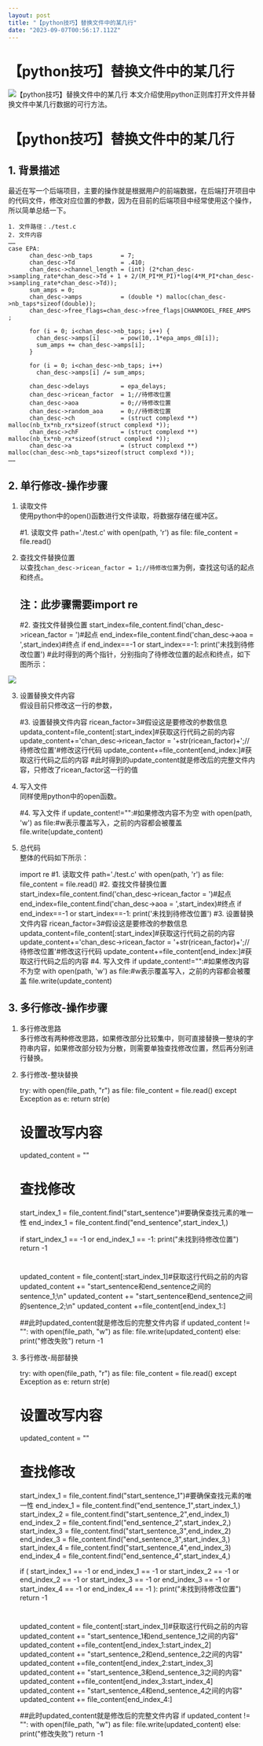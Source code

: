 ```yaml
---
layout: post
title: "【python技巧】替换文件中的某几行"
date: "2023-09-07T00:56:17.112Z"
---
```

【python技巧】替换文件中的某几行
===================

![【python技巧】替换文件中的某几行](https://img2023.cnblogs.com/blog/2324161/202309/2324161-20230906221931750-355489462.png) 本文介绍使用python正则库打开文件并替换文件中某几行数据的可行方法。

【python技巧】替换文件中的某几行
===================

1\. 背景描述
--------

最近在写一个后端项目，主要的操作就是根据用户的前端数据，在后端打开项目中的代码文件，修改对应位置的参数，因为在目前的后端项目中经常使用这个操作，所以简单总结一下。

    1. 文件路径：./test.c
    2. 文件内容
    ……
    case EPA:
          chan_desc->nb_taps        = 7;
          chan_desc->Td             = .410;
          chan_desc->channel_length = (int) (2*chan_desc->sampling_rate*chan_desc->Td + 1 + 2/(M_PI*M_PI)*log(4*M_PI*chan_desc->sampling_rate*chan_desc->Td));
          sum_amps = 0;
          chan_desc->amps           = (double *) malloc(chan_desc->nb_taps*sizeof(double));
          chan_desc->free_flags=chan_desc->free_flags|CHANMODEL_FREE_AMPS ;
    
          for (i = 0; i<chan_desc->nb_taps; i++) {
            chan_desc->amps[i]      = pow(10,.1*epa_amps_dB[i]);
            sum_amps += chan_desc->amps[i];
          }
    
          for (i = 0; i<chan_desc->nb_taps; i++)
            chan_desc->amps[i] /= sum_amps;
    
          chan_desc->delays         = epa_delays;
          chan_desc->ricean_factor  = 1;//待修改位置
          chan_desc->aoa            = 0;//待修改位置
          chan_desc->random_aoa     = 0;//待修改位置
          chan_desc->ch             = (struct complexd **) malloc(nb_tx*nb_rx*sizeof(struct complexd *));
          chan_desc->chF            = (struct complexd **) malloc(nb_tx*nb_rx*sizeof(struct complexd *));
          chan_desc->a              = (struct complexd **) malloc(chan_desc->nb_taps*sizeof(struct complexd *));
    ……
    

2\. 单行修改-操作步骤
-------------

1.  读取文件  
    使用python中的open()函数进行文件读取，将数据存储在缓冲区。

    #1. 读取文件
    path='./test.c'
    with open(path, 'r') as file:
        file_content = file.read()
    

2.  查找文件替换位置  
    以查找`chan_desc->ricean_factor = 1;//待修改位置`为例，查找这句话的起点和终点。

    ## 注：此步骤需要import re
    #2. 查找文件替换位置
    start_index=file_content.find('chan_desc->ricean_factor  = ')#起点
    end_index=file_content.find('chan_desc->aoa            = ',start_index)#终点
    if end_index==-1 or start_index==-1:
        print('未找到待修改位置')
    #此时得到的两个指针，分别指向了待修改位置的起点和终点，如下图所示：
    

![](https://cdn.jsdelivr.net/gh/cyl173/Imagebed/%E5%9B%BE1.png)

3.  设置替换文件内容  
    假设目前只修改这一行的参数，

    #3. 设置替换文件内容
    ricean_factor=3#假设这是要修改的参数信息
    updata_content=file_content[:start_index]#获取这行代码之前的内容
    update_content+='chan_desc->ricean_factor  = '+str(ricean_factor)+';//待修改位置'#修改这行代码
    update_content+=file_content[end_index:]#获取这行代码之后的内容
    #此时得到的update_content就是修改后的完整文件内容，只修改了ricean_factor这一行的值
    

4.  写入文件  
    同样使用python中的open函数。

    #4. 写入文件
    if update_content!="":#如果修改内容不为空
        with open(path, 'w') as file:#w表示覆盖写入，之前的内容都会被覆盖
            file.write(update_content)
    

5.  总代码  
    整体的代码如下所示：

    import re
    #1. 读取文件
    path='./test.c'
    with open(path, 'r') as file:
        file_content = file.read()
    #2. 查找文件替换位置
    start_index=file_content.find('chan_desc->ricean_factor  = ')#起点
    end_index=file_content.find('chan_desc->aoa            = ',start_index)#终点
    if end_index==-1 or start_index==-1:
        print('未找到待修改位置')
    #3. 设置替换文件内容
    ricean_factor=3#假设这是要修改的参数信息
    updata_content=file_content[:start_index]#获取这行代码之前的内容
    update_content+='chan_desc->ricean_factor  = '+str(ricean_factor)+';//待修改位置'#修改这行代码
    update_content+=file_content[end_index:]#获取这行代码之后的内容
    #4. 写入文件
    if update_content!="":#如果修改内容不为空
        with open(path, 'w') as file:#w表示覆盖写入，之前的内容都会被覆盖
            file.write(update_content)
    

3\. 多行修改-操作步骤
-------------

1.  多行修改思路  
    多行修改有两种修改思路，如果修改部分比较集中，则可直接替换一整块的字符串内容，如果修改部分较为分散，则需要单独查找修改位置，然后再分别进行替换。
2.  多行修改-整块替换

    try:
        with open(file_path, "r") as file:
                file_content = file.read()
    except Exception as e:
        return str(e)
    # 设置改写内容
    updated_content = ""
     # 查找修改
    start_index_1 = file_content.find("start_sentence")#要确保查找元素的唯一性
    end_index_1 = file_content.find("end_sentence",start_index_1,) 
    
    if start_index_1 == -1 or end_index_1 == -1:
        print("未找到待修改位置")
         return -1
     # 
     updated_content = file_content[:start_index_1]#获取这行代码之前的内容
     updated_content += "start_sentence和end_sentence之间的sentence_1;\n"
     updated_content += "start_sentence和end_sentence之间的sentence_2;\n"
     updated_content +=file_content[end_index_1:]
    
     ##此时updated_content就是修改后的完整文件内容
     if updated_content != "":
         with open(file_path, "w") as file:
             file.write(updated_content)
    else:
        print("修改失败")
        return -1
    

3.  多行修改-局部替换

    try:
        with open(file_path, "r") as file:
                file_content = file.read()
    except Exception as e:
        return str(e)
    # 设置改写内容
    updated_content = ""
     # 查找修改
    start_index_1 = file_content.find("start_sentence_1")#要确保查找元素的唯一性
    end_index_1 = file_content.find("end_sentence_1",start_index_1,) 
    start_index_2 = file_content.find("start_sentence_2",end_index_1)
    end_index_2 = file_content.find("end_sentence_2",start_index_2,)
    start_index_3 = file_content.find("start_sentence_3",end_index_2)
    end_index_3 = file_content.find("end_sentence_3",start_index_3,)
    start_index_4 = file_content.find("start_sentence_4",end_index_3)
    end_index_4 = file_content.find("end_sentence_4",start_index_4,)
    
    if (
         start_index_1 == -1
         or end_index_1 == -1
         or start_index_2 == -1
         or end_index_2 == -1
         or start_index_3 == -1
         or end_index_3 == -1
         or start_index_4 == -1
         or end_index_4 == -1
     ):
        print("未找到待修改位置")
         return -1
    
     # 
     updated_content = file_content[:start_index_1]#获取这行代码之前的内容
     updated_content += "start_sentence_1和end_sentence_1之间的内容"
     updated_content +=file_content[end_index_1:start_index_2]
     updated_content += "start_sentence_2和end_sentence_2之间的内容"
     updated_content +=file_content[end_index_2:start_index_3]
     updated_content += "start_sentence_3和end_sentence_3之间的内容"
     updated_content +=file_content[end_index_3:start_index_4]
     updated_content += "start_sentence_4和end_sentence_4之间的内容"
     updated_content += file_content[end_index_4:]
    
     ##此时updated_content就是修改后的完整文件内容
     if updated_content != "":
         with open(file_path, "w") as file:
             file.write(updated_content)
    else:
        print("修改失败")
        return -1